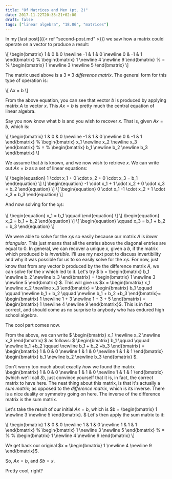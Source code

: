 ```yaml
---
title: "Of Matrices and Men (pt. 2)"
date: 2017-11-22T20:35:21+02:00
draft: false
tags: ["linear algebra", "18.06", "matrices"]
---
```


In my [last post]({{< ref "second-post.md" >}}) we saw how a matrix could operate on a vector to produce a result:

\\[ 
\begin{bmatrix}
  1 & 0 & 0 \newline
  -1 & 1 & 0 \newline
  0 & -1 & 1
 \end{bmatrix}
%
\\begin{bmatrix}
 1 \newline
 4 \newline
 9
\\end{bmatrix}
%
&#61;
%
\\begin{bmatrix}
1 \newline
3 \newline
5
\\end{bmatrix}
\\]

The matrix used above is a $3 \times 3$ _difference matrix_. The general form for this type of operation is:

\\[
Ax = b
\\]

From the above equation, you can see that vector $b$ is produced by applying matrix $A$ to vector $x$. This $Ax = b$ is pretty much the central equation of linear algebra.

Say you now know what $b$ is and you wish to recover $x$. That is, given $Ax = b$, which is: 

\\[ 
\begin{bmatrix}
  1 & 0 & 0 \newline
  -1 & 1 & 0 \newline
  0 & -1 & 1
 \end{bmatrix}
%
\\begin{bmatrix}
 x_1 \newline
 x_2 \newline
 x_3
\\end{bmatrix}
%
&#61;
%
\\begin{bmatrix}
 b_1 \newline
 b_2 \newline
 b_3
\\end{bmatrix}
\\]

We assume that $b$ is known, and we now wish to retrieve $x$.
We can write out $Ax = b$ as a set of linear equations:

\\[
\begin{equation}
1 \cdot x_1 + 0 \cdot x_2 + 0 \cdot x_3 = b_1 
\end{equation}
\\]
\\[
\begin{equation}
-1 \cdot x_1 + 1 \cdot x_2 + 0 \cdot x_3 = b_2 
\end{equation}
\\]
\\[
\begin{equation}
0 \cdot x_1 -1 \cdot x_2 + 1 \cdot x_3 = b_3
\end{equation}
\\]

And now solving for the $x_i$s:

\\[
\begin{equation}
x_1 = b_1 \qquad
\end{equation}
\\]
\\[
\begin{equation}
x_2 = b_1 + b_2
\end{equation}
\\]
\\[
\begin{equation}
\qquad x_3 = b_1 + b_2 + b_3
\end{equation}
\\]

We were able to solve for the $x_i$s so easily because our matrix $A$ is _lower triangular_. This just means that all the entries above the diagonal entries are equal to $0$. In general, we can recover a unique $x$, given a $b$, if the matrix which produced $b$ is _invertible_. I'll use my next post to discuss invertibility and why it was possible for us to so easily solve for the $x_i$s.
For now, just know that from any vector $b$ produced by the the difference matrix $A$, we can solve for the $x$ which led to it. Let's try $ b = \begin{bmatrix} b_1 \newline b_2 \newline b_3 \end{bmatrix} = \begin{bmatrix} 1 \newline 3 \newline 5 \end{bmatrix} $. This will give us $x = \begin{bmatrix} x_1 \newline x_2 \newline x_3 \end{bmatrix} = \begin{bmatrix} b_1 \qquad \qquad \newline b_1 + b_2 \qquad \newline b_1 + b_2 +b_3 \end{bmatrix}= \begin{bmatrix} 1 \newline 1 + 3 \newline 1 + 3 + 5 \end{bmatrix} = \begin{bmatrix} 1 \newline 4 \newline 9 \end{bmatrix}$. This is in fact correct, and should come as no surprise to anybody who has endured high school algebra.

The cool part comes now. 

From the above, we can write $ \begin{bmatrix} x_1 \newline x_2 \newline x_3 \end{bmatrix} $ as follows: $ \begin{bmatrix} b_1 \qquad \qquad \newline b_1 +b_2 \qquad \newline b_1 + b_2 +b_3 \end{bmatrix} = \begin{bmatrix}
  1 & 0 & 0 \newline
  1 & 1 & 0 \newline
  1 & 1 & 1
 \end{bmatrix}
\begin{bmatrix} b_1 \newline b_2 \newline b_3 \end{bmatrix}
$.

Don't worry too much about exactly _how_ we found the matrix \begin{bmatrix}
  1 & 0 & 0 \newline
  1 & 1 & 0 \newline
  1 & 1 & 1
 \end{bmatrix} (which we'll call $S$), just convince yourself that it is, in fact, the correct matrix to have here. The neat thing about this matrix, is that it's actually a _sum matrix_; as opposed to the _difference matrix_, which is its inverse. There is a nice duality or symmetry going on here. The inverse of the difference matrix is the sum matrix. 

Let's take the result of our initial $Ax = b$, which is $b = \\begin{bmatrix}
 1 \newline
 3 \newline
 5
\\end{bmatrix}. $ Let's then apply the sum matrix to it:

\\[
\begin{bmatrix}
  1 & 0 & 0 \newline
  1 & 1 & 0 \newline
  1 & 1 & 1
 \end{bmatrix}
%
\begin{bmatrix}
 1 \newline
 3 \newline
 5
\end{bmatrix}
%
&#61;
%
%
\begin{bmatrix}
 1 \newline
 4 \newline
 9
\end{bmatrix}
\\]

We get back our original $x = \begin{bmatrix} 1 \newline 4 \newline 9 \end{bmatrix}$.

So, $Ax = b$, and $Sb = x$. 

Pretty cool, right? 

